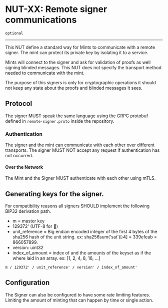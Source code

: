 # NUT-XX: Remote signer communications

`optional`

---

This NUT define a standard way for Mints to communicate with a remote signer. The mint can protect its private key by isolating it to a service.

Mints will connect to the signer and ask for validation of proofs as well signing blinded messages. This NUT does not specify the transport method needed to communicate with the mint.

The purpose of this signers is only for cryptographic operations it should not keep any state about the proofs and
blinded messages it sees.

## Protocol

The signer MUST speak the same language using the GRPC protobuf defined in `remote-signer.proto` inside the repository.

### Authentication

The signer and the mint can communicate with each other over different transports.
The signer MUST NOT accept any request if authentication has not occurred.

#### Over the Network

The Mint and the Signer MUST authenticate with each other using mTLS.

## Generating keys for the signer.

For compatibility reasons all signers SHOULD implement the following BIP32 derivation path.

- m = master key
- 129372' (UTF-8 for 🥜)
- unit_reference = Big endian encoded integer of the first 4 bytes of the sha256 hash of the unit string.
  ex: sha256sum('sat')[:4] = 339efeab = 866057899. 
- version: uint32
- index_of_amount = index of and the amounts of the keyset as if the where laid in an array. ex: [1, 2, 4, 8, 16, ...]

`m / 129372' / unit_reference' / version' / index_of_amount'`

## Configuration

The Signer can also be configured to have some rate limiting features. Limiting the amount of minting that can happen by
time or single action.
